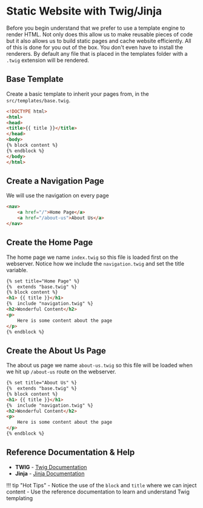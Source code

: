 # Static Website with Twig/Jinja

Before you begin understand that we prefer to use a template engine to render HTML.  Not only does this allow us to make reusable pieces of code but it also allows us to
build static pages and cache website efficiently.  All of this is done for you out of the box.  You don't even have to install the renderers. By default any file that is placed
in the templates folder with a `.twig` extension will be rendered.


## Base Template

Create a basic template to inherit your pages from, in the `src/templates/base.twig`.

```html title="base.twig"
<!DOCTYPE html>
<html>
<head>
<title>{{ title }}</title>
</head>
<body>
{% block content %}
{% endblock %}
</body>
</html>
```


## Create a Navigation Page

We will use the navigation on every page 

```html title="navigation.twig"
<nav>
    <a href="/">Home Page</a>
    <a href="/about-us">About Us</a>
</nav>
```

## Create the Home Page

The home page we name `index.twig` so this file is loaded first on the webserver. Notice how we include the `navigation.twig` and set the title variable.

```html title="index.twig"
{% set title="Home Page" %}
{%  extends "base.twig" %}
{% block content %}
<h1> {{ title }}</h1>
{%  include "navigation.twig" %}
<h2>Wonderful Content</h2>
<p>
    Here is some content about the page
</p>
{% endblock %}
```

## Create the About Us Page

The about us page we name `about-us.twig` so this file will be loaded when we hit up `/about-us` route on the webserver.

```html title="about-us.twig"
{% set title="About Us" %}
{%  extends "base.twig" %}
{% block content %}
<h1> {{ title }}</h1>
{%  include "navigation.twig" %}
<h2>Wonderful Content</h2>
<p>
    Here is some content about the page
</p>
{% endblock %}
```


## Reference Documentation & Help

- **TWIG** - [Twig Documentation](https://twig.symfony.com/doc/)
- **Jinja** - [Jinja Documentation](https://jinja.palletsprojects.com/en/3.1.x/)

!!! tip "Hot Tips"
    - Notice the use of the `block` and `title` where we can inject content
    - Use the reference documentation to learn and understand Twig templating
